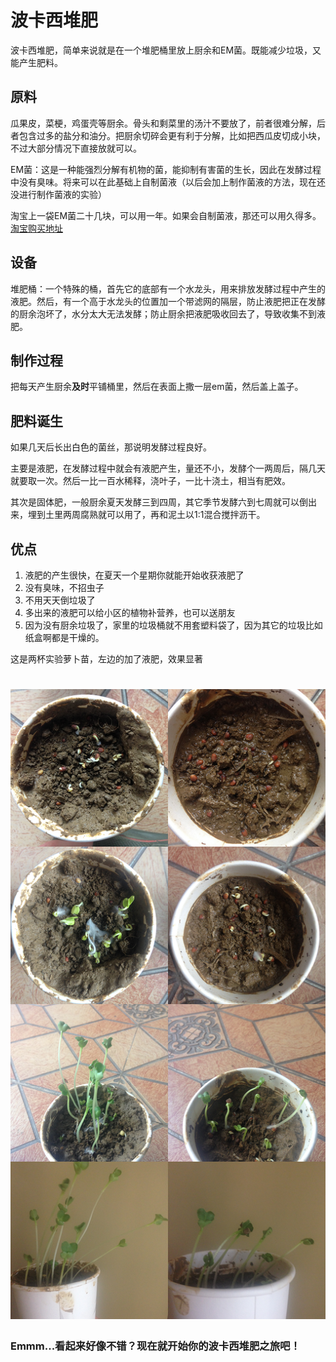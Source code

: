 # 波卡西堆肥
波卡西堆肥，简单来说就是在一个堆肥桶里放上厨余和EM菌。既能减少垃圾，又能产生肥料。

## 原料
瓜果皮，菜梗，鸡蛋壳等厨余。骨头和剩菜里的汤汁不要放了，前者很难分解，后者包含过多的盐分和油分。把厨余切碎会更有利于分解，比如把西瓜皮切成小块，不过大部分情况下直接放就可以。

EM菌：这是一种能强烈分解有机物的菌，能抑制有害菌的生长，因此在发酵过程中没有臭味。将来可以在此基础上自制菌液（以后会加上制作菌液的方法，现在还没进行制作菌液的实验）

淘宝上一袋EM菌二十几块，可以用一年。如果会自制菌液，那还可以用久得多。[淘宝购买地址](https://item.taobao.com/item.htm?spm=a230r.1.14.33.b66d2d8bbv4KiU&id=36405284067&ns=1&abbucket=18#detail)

## 设备
堆肥桶：一个特殊的桶，首先它的底部有一个水龙头，用来排放发酵过程中产生的液肥。然后，有一个高于水龙头的位置加一个带滤网的隔层，防止液肥把正在发酵的厨余泡坏了，水分太大无法发酵；防止厨余把液肥吸收回去了，导致收集不到液肥。

## 制作过程
把每天产生厨余**及时**平铺桶里，然后在表面上撒一层em菌，然后盖上盖子。

## 肥料诞生
如果几天后长出白色的菌丝，那说明发酵过程良好。

主要是液肥，在发酵过程中就会有液肥产生，量还不小，发酵个一两周后，隔几天就要取一次。然后一比一百水稀释，浇叶子，一比十浇土，相当有肥效。

其次是固体肥，一般厨余夏天发酵三到四周，其它季节发酵六到七周就可以倒出来，埋到土里两周腐熟就可以用了，再和泥土以1:1混合搅拌沥干。

## 优点
1. 液肥的产生很快，在夏天一个星期你就能开始收获液肥了
2. 没有臭味，不招虫子
3. 不用天天倒垃圾了
4. 多出来的液肥可以给小区的植物补营养，也可以送朋友
5. 因为没有厨余垃圾了，家里的垃圾桶就不用套塑料袋了，因为其它的垃圾比如纸盒啊都是干燥的。

这是两杯实验萝卜苗，左边的加了液肥，效果显著
<h1 align="center">
  <img src="compare.png"/>
</h1>


### Emmm...看起来好像不错？现在就开始你的波卡西堆肥之旅吧！